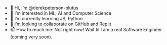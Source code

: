 - 👋 Hi, I’m @derekpeterson-plutus
- 👀 I’m interested in ML, AI and Computer Science
- 🌱 I’m currently learning JS, Python
- 💞️ I’m looking to collaborate on GitHub and Replit
- 📫 How to reach me: Not right now! Wait til I am a real Software Engineer (coming very soon).

<!---
derekpeterson-plutus/derekpeterson-plutus is a ✨ special ✨ repository because its `README.md` (this file) appears on your GitHub profile.
You can click the Preview link to take a look at your changes.
--->
